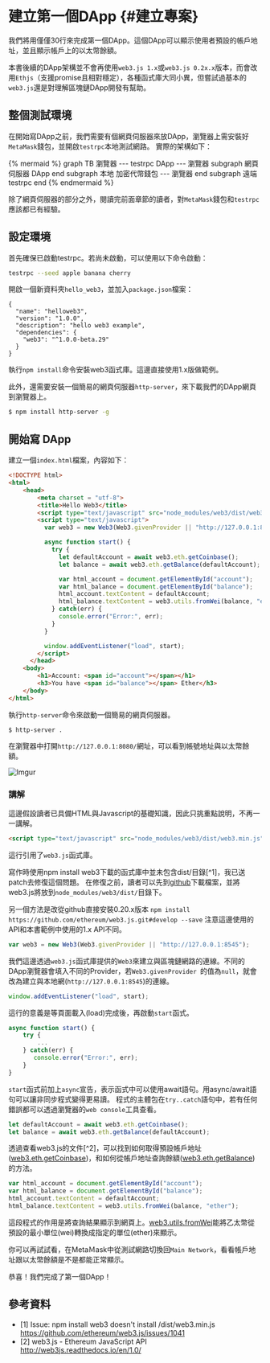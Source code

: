 # 建立第一個DApp {#建立專案}

我們將用僅僅30行來完成第一個DApp。這個DApp可以顯示使用者預設的帳戶地址，並且顯示帳戶上的以太幣餘額。

本書後續的DApp架構並不會再使用`web3.js 1.x`或`web3.js 0.2x.x`版本，而會改用`Ethjs`（支援promise且相對穩定），各種函式庫大同小異，但嘗試過基本的`web3.js`還是對理解區塊鏈DApp開發有幫助。

## 整個測試環境

在開始寫DApp之前，我們需要有個網頁伺服器來放DApp，瀏覽器上需安裝好`MetaMask`錢包，並開啟`testrpc`本地測試網路。
實際的架構如下：

{% mermaid %}
graph TB
瀏覽器 --- testrpc
DApp --- 瀏覽器
subgraph  網頁伺服器
    DApp
end
subgraph  本地
    加密代幣錢包  --- 瀏覽器
end
subgraph  遠端
    testrpc
end
{% endmermaid %}

除了網頁伺服器的部分之外，閱讀完前面章節的讀者，對`MetaMask`錢包和`testrpc`應該都已有經驗。

## 設定環境

首先確保已啟動testrpc。若尚未啟動，可以使用以下命令啟動：

```sh
testrpc --seed apple banana cherry
```

開啟一個新資料夾`hello_web3`，並加入`package.json`檔案：

```
{
  "name": "helloweb3",
  "version": "1.0.0",
  "description": "hello web3 example",
  "dependencies": {
    "web3": "^1.0.0-beta.29"
  }
}
```

執行`npm install`命令安裝web3函式庫。這邊直接使用1.x版做範例。

此外，還需要安裝一個簡易的網頁伺服器`http-server`，來下載我們的DApp網頁到瀏覽器上。

```sh
$ npm install http-server -g
```

## 開始寫 DApp

建立一個`index.html`檔案，內容如下：

```html
<!DOCTYPE html>
<html>
    <head>
        <meta charset = "utf-8">
        <title>Hello Web3</title>
        <script type="text/javascript" src="node_modules/web3/dist/web3.min.js"></script>
        <script type="text/javascript">
          var web3 = new Web3(Web3.givenProvider || "http://127.0.0.1:8545");

          async function start() {
            try {
              let defaultAccount = await web3.eth.getCoinbase();
              let balance = await web3.eth.getBalance(defaultAccount);

              var html_account = document.getElementById("account");
              var html_balance = document.getElementById("balance");
              html_account.textContent = defaultAccount;
              html_balance.textContent = web3.utils.fromWei(balance, "ether");
            } catch(err) {
              console.error("Error:", err);
            }
          }

          window.addEventListener("load", start);
        </script>
      </head>
    <body>
        <h1>Account: <span id="account"></span></h1>
        <h3>You have <span id="balance"></span> Ether</h3>
    </body>
</html>

```

執行`http-server`命令來啟動一個簡易的網頁伺服器。

```
$ http-server .
```

在瀏覽器中打開`http://127.0.0.1:8080/`網址，可以看到帳號地址與以太幣餘額。

![Imgur](https://i.imgur.com/1vqPwVI.png)

### 講解

這邊假設讀者已具備HTML與Javascript的基礎知識，因此只挑重點說明，不再一一講解。

```html
<script type="text/javascript" src="node_modules/web3/dist/web3.min.js"></script>
```

這行引用了`web3.js`函式庫。

  寫作時使用npm install web3下載的函式庫中並未包含dist/目錄[^1]，我已送patch去修復這個問題。
  在修復之前，讀者可以先到[github](https://github.com/ethereum/web3.js/blob/develop/dist/web3.js)下載檔案，並將web3.js將放到`node_modules/web3/dist/`目錄下。

  另一個方法是改從github直接安裝0.20.x版本 `npm install https://github.com/ethereum/web3.js.git#develop --save` 注意這邊使用的API和本書範例中使用的1.x API不同。

```js
var web3 = new Web3(Web3.givenProvider || "http://127.0.0.1:8545");
```

我們這邊透過`web3.js`函式庫提供的`Web3`來建立與區塊鏈網路的連線。不同的DApp瀏覽器會填入不同的Provider，若`Web3.givenProvider `的值為`null`，就會改為建立與本地網(`http://127.0.0.1:8545`)的連線。

```js
window.addEventListener("load", start);
```

這行的意義是等頁面載入(load)完成後，再啟動`start`函式。

```js
async function start() {
    try {
        ...
    } catch(err) {
       console.error("Error:", err);
    }
}
```

`start`函式前加上`async`宣告，表示函式中可以使用await語句。用async/await語句可以讓非同步程式變得更易讀。
程式的主體包在`try..catch`語句中，若有任何錯誤都可以透過瀏覽器的`web console`工具查看。

```js
let defaultAccount = await web3.eth.getCoinbase();
let balance = await web3.eth.getBalance(defaultAccount);
```

透過查看web3.js的文件[^2]，可以找到如何取得預設帳戶地址([web3.eth.getCoinbase](http://web3js.readthedocs.io/en/1.0/web3-eth.html#getcoinbase))，和如何從帳戶地址查詢餘額([web3.eth.getBalance](http://web3js.readthedocs.io/en/1.0/web3-eth.html#getbalance))的方法。

```js
var html_account = document.getElementById("account");
var html_balance = document.getElementById("balance");
html_account.textContent = defaultAccount;
html_balance.textContent = web3.utils.fromWei(balance, "ether");
```

這段程式的作用是將查詢結果顯示到網頁上。[web3.utils.fromWei](http://web3js.readthedocs.io/en/1.0/web3-utils.html#fromwei)能將乙太幣從預設的最小單位(wei)轉換成指定的單位(ether)來顯示。

你可以再試試看，在MetaＭask中從測試網路切換回`Main Network`，看看帳戶地址跟以太幣餘額是不是都能正常顯示。

恭喜！我們完成了第一個DApp！

## 參考資料

* [1] Issue: npm install web3 doesn't install /dist/web3.min.js https://github.com/ethereum/web3.js/issues/1041
* [2] web3.js - Ethereum JavaScript API http://web3js.readthedocs.io/en/1.0/
